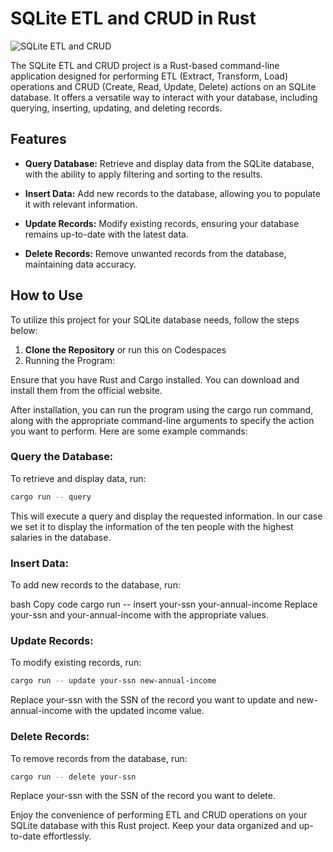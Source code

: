 # SQLite ETL and CRUD in Rust

![SQLite ETL and CRUD](pipeline.png)

The SQLite ETL and CRUD project is a Rust-based command-line application designed for performing ETL (Extract, Transform, Load) operations and CRUD (Create, Read, Update, Delete) actions on an SQLite database. It offers a versatile way to interact with your database, including querying, inserting, updating, and deleting records.

## Features

- **Query Database:** Retrieve and display data from the SQLite database, with the ability to apply filtering and sorting to the results.

- **Insert Data:** Add new records to the database, allowing you to populate it with relevant information.

- **Update Records:** Modify existing records, ensuring your database remains up-to-date with the latest data.

- **Delete Records:** Remove unwanted records from the database, maintaining data accuracy.

## How to Use

To utilize this project for your SQLite database needs, follow the steps below:

1. **Clone the Repository** or run this on Codespaces
2. Running the Program:

Ensure that you have Rust and Cargo installed. You can download and install them from the official website.

After installation, you can run the program using the cargo run command, along with the appropriate command-line arguments to specify the action you want to perform. Here are some example commands:

### Query the Database:

To retrieve and display data, run:

```bash
cargo run -- query
```

This will execute a query and display the requested information. In our case we set it to display the information of the ten people with the highest salaries in the database.

### Insert Data:

To add new records to the database, run:

bash
Copy code
cargo run -- insert your-ssn your-annual-income
Replace your-ssn and your-annual-income with the appropriate values.

### Update Records:

To modify existing records, run:

``` bash
cargo run -- update your-ssn new-annual-income
```

Replace your-ssn with the SSN of the record you want to update and new-annual-income with the updated income value.

### Delete Records:

To remove records from the database, run:

```bash
cargo run -- delete your-ssn
```

Replace your-ssn with the SSN of the record you want to delete.

Enjoy the convenience of performing ETL and CRUD operations on your SQLite database with this Rust project. Keep your data organized and up-to-date effortlessly.

